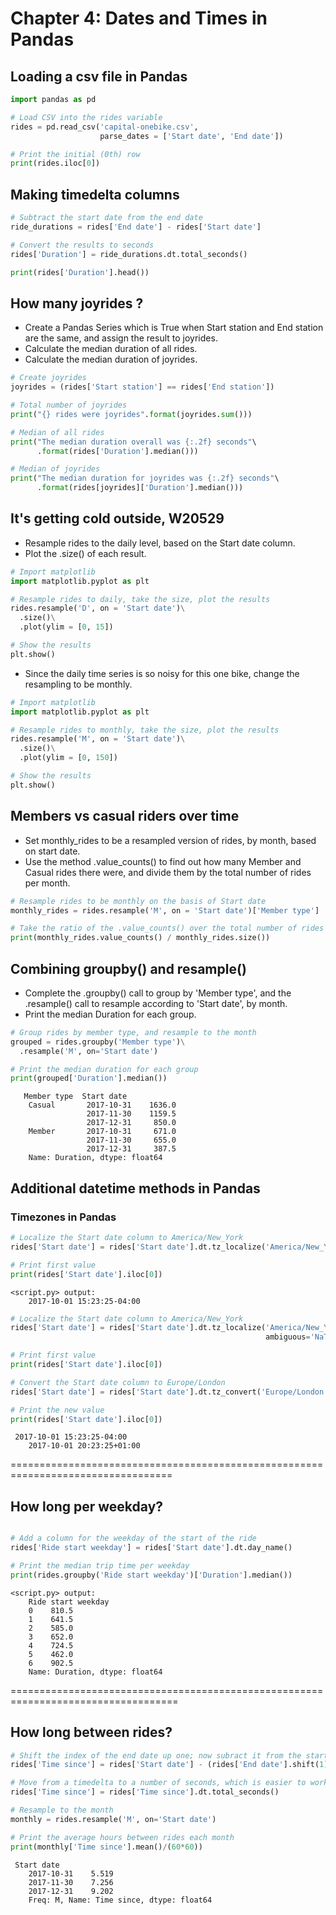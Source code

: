 
# Chapter 4: Dates and Times in Pandas

## Loading a csv file in Pandas

```py
import pandas as pd

# Load CSV into the rides variable
rides = pd.read_csv('capital-onebike.csv', 
                    parse_dates = ['Start date', 'End date'])

# Print the initial (0th) row
print(rides.iloc[0])
```

## Making timedelta columns

```py
# Subtract the start date from the end date
ride_durations = rides['End date'] - rides['Start date']

# Convert the results to seconds
rides['Duration'] = ride_durations.dt.total_seconds()

print(rides['Duration'].head())
```

## How many joyrides ?

* Create a Pandas Series which is True when Start station and End station are the same, and assign the result to joyrides.
* Calculate the median duration of all rides.
* Calculate the median duration of joyrides.


```py
# Create joyrides
joyrides = (rides['Start station'] == rides['End station'])

# Total number of joyrides
print("{} rides were joyrides".format(joyrides.sum()))

# Median of all rides
print("The median duration overall was {:.2f} seconds"\
      .format(rides['Duration'].median()))

# Median of joyrides
print("The median duration for joyrides was {:.2f} seconds"\
      .format(rides[joyrides]['Duration'].median()))
```



## It's getting cold outside, W20529    

* Resample rides to the daily level, based on the Start date column.
* Plot the .size() of each result.

```py
# Import matplotlib
import matplotlib.pyplot as plt

# Resample rides to daily, take the size, plot the results
rides.resample('D', on = 'Start date')\
  .size()\
  .plot(ylim = [0, 15])

# Show the results
plt.show()
```


* Since the daily time series is so noisy for this one bike, change the resampling to be monthly.
```py
# Import matplotlib
import matplotlib.pyplot as plt

# Resample rides to monthly, take the size, plot the results
rides.resample('M', on = 'Start date')\
  .size()\
  .plot(ylim = [0, 150])

# Show the results
plt.show()
```

## Members vs casual riders over time

* Set monthly_rides to be a resampled version of rides, by month, based on start date.
* Use the method .value_counts() to find out how many Member and Casual rides there were, and divide them by the total number of rides per month.

```py
# Resample rides to be monthly on the basis of Start date
monthly_rides = rides.resample('M', on = 'Start date')['Member type']

# Take the ratio of the .value_counts() over the total number of rides
print(monthly_rides.value_counts() / monthly_rides.size())
```

##  Combining groupby() and resample()

* Complete the .groupby() call to group by 'Member type', and the .resample() call to resample according to 'Start date', by month.
* Print the median Duration for each group.


```py
# Group rides by member type, and resample to the month
grouped = rides.groupby('Member type')\
  .resample('M', on='Start date')

# Print the median duration for each group
print(grouped['Duration'].median())
```

```
   Member type  Start date
    Casual       2017-10-31    1636.0
                 2017-11-30    1159.5
                 2017-12-31     850.0
    Member       2017-10-31     671.0
                 2017-11-30     655.0
                 2017-12-31     387.5
    Name: Duration, dtype: float64
```


## Additional datetime methods in Pandas

### Timezones in Pandas

```py
# Localize the Start date column to America/New_York
rides['Start date'] = rides['Start date'].dt.tz_localize('America/New_York', ambiguous='NaT')

# Print first value
print(rides['Start date'].iloc[0])
```
```
<script.py> output:
    2017-10-01 15:23:25-04:00
```

```py
# Localize the Start date column to America/New_York
rides['Start date'] = rides['Start date'].dt.tz_localize('America/New_York', 
                                						 ambiguous='NaT')

# Print first value
print(rides['Start date'].iloc[0])

# Convert the Start date column to Europe/London
rides['Start date'] = rides['Start date'].dt.tz_convert('Europe/London')

# Print the new value
print(rides['Start date'].iloc[0])
```

```
 2017-10-01 15:23:25-04:00
    2017-10-01 20:23:25+01:00
```
==================================================================================

## How long per weekday?

```py

# Add a column for the weekday of the start of the ride
rides['Ride start weekday'] = rides['Start date'].dt.day_name()

# Print the median trip time per weekday
print(rides.groupby('Ride start weekday')['Duration'].median())
```

```
<script.py> output:
    Ride start weekday
    0    810.5
    1    641.5
    2    585.0
    3    652.0
    4    724.5
    5    462.0
    6    902.5
    Name: Duration, dtype: float64
```


===================================================================================

## How long between rides?


```py
# Shift the index of the end date up one; now subract it from the start date
rides['Time since'] = rides['Start date'] - (rides['End date'].shift(1))

# Move from a timedelta to a number of seconds, which is easier to work with
rides['Time since'] = rides['Time since'].dt.total_seconds()

# Resample to the month
monthly = rides.resample('M', on='Start date')

# Print the average hours between rides each month
print(monthly['Time since'].mean()/(60*60))
```

```
 Start date
    2017-10-31    5.519
    2017-11-30    7.256
    2017-12-31    9.202
    Freq: M, Name: Time since, dtype: float64
```










